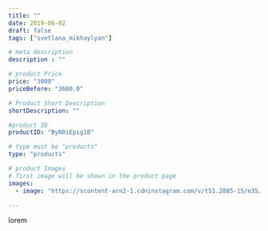 ```yaml
---
title: ""
date: 2019-06-02
draft: false
tags: ["svetlana_mikhaylyan"]

# meta description
description : ""

# product Price
price: "3000"
priceBefore: "3600.0"

# Product Short Description
shortDescription: ""

#product ID
productID: "ByN0iEpig1B"

# type must be "products"
type: "products"

# product Images
# first image will be shown in the product page
images:
  - image: "https://scontent-arn2-1.cdninstagram.com/v/t51.2885-15/e35/60263849_316530492601341_9140312914428257103_n.jpg?se=7&tp=1&_nc_ht=scontent-arn2-1.cdninstagram.com&_nc_cat=109&_nc_ohc=vWnZdr93s6MAX_9f8Hi&oh=641b46738da9b0d30af1ca9aeea2a9f4&oe=6072FE79&ig_cache_key=MjA1NzUzMTY0NDY1MDg1MTY0OQ%3D%3D.2"

---
```

lorem
